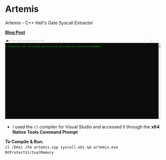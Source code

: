 # Artemis
Artemis - C++ Hell's Gate Syscall Extractor  

  
[**Blog Post**](https://labs.en1gma.co/malwaredevelopment/evasion/security/2023/08/14/syscalls.html)

![example](/images/Animation.gif)

- I used the `cl` compiler for Visual Studio and accessed it through the **x64 Native Tools Command Prompt**  

**To Compile & Run:**  
`cl /EHsc /FA artemis.cpp syscall.obj && artemis.exe NtProtectVirtualMemory`
